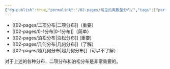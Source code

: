 ```yaml
---
{"dg-publish":true,"permalink":"/02-pages/常见的离散型分布/","tags":["personal/blog","概率论"]}
---
```


- [[02-pages/二项分布\|二项分布]]（重要）
- [[02-pages/0-1分布\|0-1分布]]（简单）
- [[02-pages/泊松分布\|泊松分布]] (重要)
- [[02-pages/几何分布\|几何分布]]（了解）
- [[02-pages/超几何分布\|超几何分布]]（可以不了解）

对于上述的各种分布，二项分布和泊松分布是非常重要的。